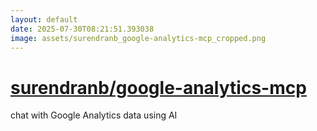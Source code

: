 ```yaml
---
layout: default
date: 2025-07-30T08:21:51.393038
image: assets/surendranb_google-analytics-mcp_cropped.png
---
```


# [surendranb/google-analytics-mcp](https://github.com/surendranb/google-analytics-mcp)

chat with Google Analytics data using AI
